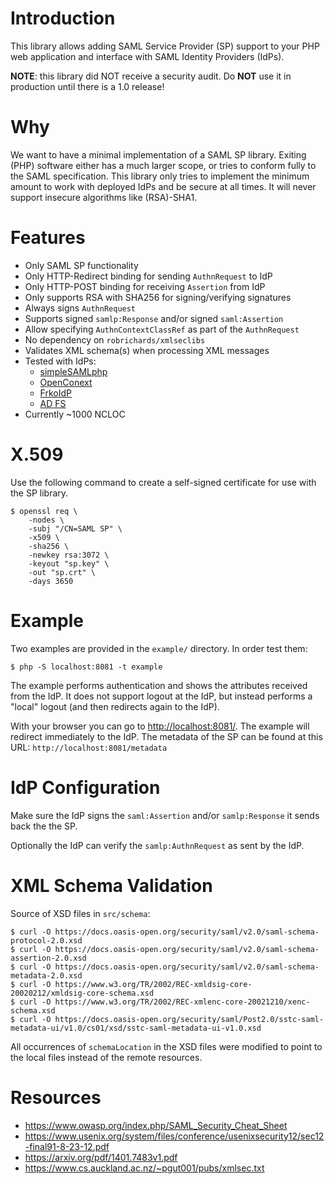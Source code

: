 # Introduction

This library allows adding SAML Service Provider (SP) support to your PHP web
application and interface with SAML Identity Providers (IdPs).

**NOTE**: this library did NOT receive a security audit. Do **NOT** use it in
production until there is a 1.0 release!

# Why

We want to have a minimal implementation of a SAML SP library. Exiting (PHP) 
software either has a much larger scope, or tries to conform fully to the SAML 
specification. This library only tries to implement the minimum amount to work
with deployed IdPs and be secure at all times. It will never support insecure
algorithms like (RSA)-SHA1.

# Features

- Only SAML SP functionality
- Only HTTP-Redirect binding for sending `AuthnRequest` to IdP
- Only HTTP-POST binding for receiving `Assertion` from IdP
- Only supports RSA with SHA256 for signing/verifying signatures
- Always signs `AuthnRequest`
- Supports signed `samlp:Response` and/or signed `saml:Assertion`
- Allow specifying `AuthnContextClassRef` as part of the `AuthnRequest`
- No dependency on `robrichards/xmlseclibs`
- Validates XML schema(s) when processing XML messages
- Tested with IdPs:
  - [simpleSAMLphp](https://simplesamlphp.org/)
  - [OpenConext](https://openconext.org/)
  - [FrkoIdP](https://github.com/fkooman/php-saml-idp/)
  - [AD FS](https://en.wikipedia.org/wiki/Active_Directory_Federation_Services)
- Currently ~1000 NCLOC

# X.509

Use the following command to create a self-signed certificate for use with the
SP library.

    $ openssl req \
        -nodes \
        -subj "/CN=SAML SP" \
        -x509 \
        -sha256 \
        -newkey rsa:3072 \
        -keyout "sp.key" \
        -out "sp.crt" \
        -days 3650

# Example

Two examples are provided in the `example/` directory. In order test them:

    $ php -S localhost:8081 -t example

The example performs authentication and shows the attributes received from the 
IdP. It does not support logout at the IdP, but instead performs a "local" 
logout (and then redirects again to the IdP).

With your browser you can go to 
[http://localhost:8081/](http://localhost:8081/). The example will redirect 
immediately to the IdP. The metadata of the SP can be found at this URL: 
`http://localhost:8081/metadata`

# IdP Configuration

Make sure the IdP signs the `saml:Assertion` and/or `samlp:Response` it sends 
back the the SP.

Optionally the IdP can verify the `samlp:AuthnRequest` as sent by the IdP.

# XML Schema Validation

Source of XSD files in `src/schema`:

    $ curl -O https://docs.oasis-open.org/security/saml/v2.0/saml-schema-protocol-2.0.xsd
    $ curl -O https://docs.oasis-open.org/security/saml/v2.0/saml-schema-assertion-2.0.xsd
    $ curl -O https://docs.oasis-open.org/security/saml/v2.0/saml-schema-metadata-2.0.xsd
    $ curl -O https://www.w3.org/TR/2002/REC-xmldsig-core-20020212/xmldsig-core-schema.xsd
    $ curl -O https://www.w3.org/TR/2002/REC-xmlenc-core-20021210/xenc-schema.xsd
    $ curl -O https://docs.oasis-open.org/security/saml/Post2.0/sstc-saml-metadata-ui/v1.0/cs01/xsd/sstc-saml-metadata-ui-v1.0.xsd

All occurrences of `schemaLocation` in the XSD files were modified to point to
the local files instead of the remote resources.

# Resources

* https://www.owasp.org/index.php/SAML_Security_Cheat_Sheet
* https://www.usenix.org/system/files/conference/usenixsecurity12/sec12-final91-8-23-12.pdf
* https://arxiv.org/pdf/1401.7483v1.pdf
* https://www.cs.auckland.ac.nz/~pgut001/pubs/xmlsec.txt

